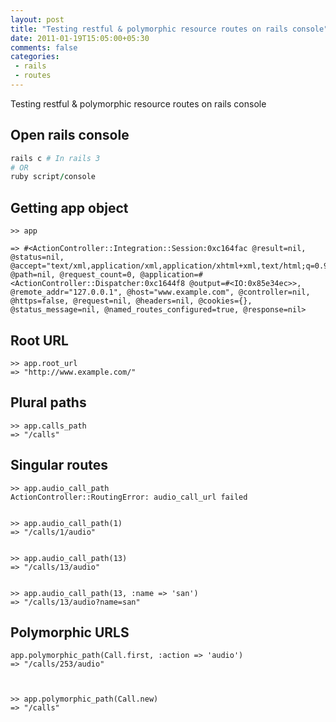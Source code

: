```yaml
---
layout: post
title: "Testing restful & polymorphic resource routes on rails console"
date: 2011-01-19T15:05:00+05:30
comments: false
categories:
 - rails
 - routes
---
```


Testing restful & polymorphic resource routes on rails console 

## Open rails console
```ruby
rails c # In rails 3
# OR
ruby script/console
```
## Getting app object
```
>> app

=> #<ActionController::Integration::Session:0xc164fac @result=nil, @status=nil, @accept="text/xml,application/xml,application/xhtml+xml,text/html;q=0.9,text/plain;q=0.8,image/png,*/*;q=0.5", @path=nil, @request_count=0, @application=#<ActionController::Dispatcher:0xc1644f8 @output=#<IO:0x85e34ec>>, @remote_addr="127.0.0.1", @host="www.example.com", @controller=nil, @https=false, @request=nil, @headers=nil, @cookies={}, @status_message=nil, @named_routes_configured=true, @response=nil>
```

## Root URL
```
>> app.root_url
=> "http://www.example.com/"
```

## Plural paths
```
>> app.calls_path
=> "/calls"

```

## Singular routes
```
>> app.audio_call_path
ActionController::RoutingError: audio_call_url failed  


>> app.audio_call_path(1)
=> "/calls/1/audio"


>> app.audio_call_path(13)
=> "/calls/13/audio"


>> app.audio_call_path(13, :name => 'san')
=> "/calls/13/audio?name=san"
```

## Polymorphic URLS
```
app.polymorphic_path(Call.first, :action => 'audio')
=> "/calls/253/audio"



>> app.polymorphic_path(Call.new)
=> "/calls"

```
